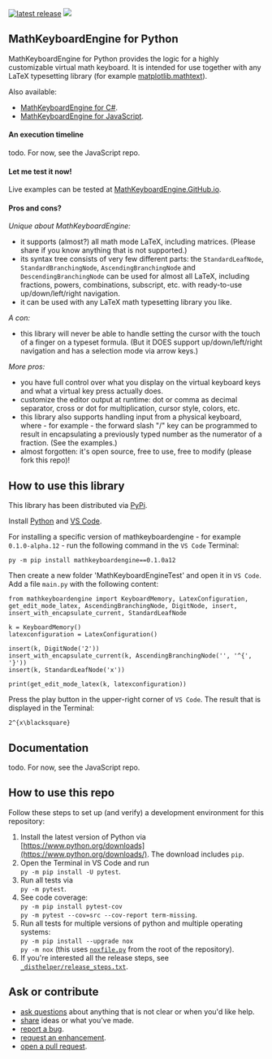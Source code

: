 [![latest release](https://badge.fury.io/py/mathkeyboardengine.svg)](https://badge.fury.io/py/mathkeyboardengine)
![](https://badgen.net/badge/test%20coverage/100%25/green)

## MathKeyboardEngine for Python

MathKeyboardEngine for Python provides the logic for a highly customizable virtual math keyboard. It is intended for use together with any LaTeX typesetting library (for example [matplotlib.mathtext](https://matplotlib.org/stable/api/mathtext_api.html)).

Also available:

- [MathKeyboardEngine for C#](https://github.com/MathKeyboardEngine/MathKeyboardEngine.CSharp).
- [MathKeyboardEngine for JavaScript](https://github.com/MathKeyboardEngine/MathKeyboardEngine).

#### An execution timeline

todo. For now, see the JavaScript repo.

#### Let me test it now!

Live examples can be tested at [MathKeyboardEngine.GitHub.io](https://mathkeyboardengine.github.io).

#### Pros and cons?

<i>Unique about MathKeyboardEngine:</i>

- it supports (almost?) all math mode LaTeX, including matrices. (Please share if you know anything that is not supported.)
- its syntax tree consists of very few different parts: the `StandardLeafNode`, `StandardBranchingNode`, `AscendingBranchingNode` and `DescendingBranchingNode` can be used for almost all LaTeX, including fractions, powers, combinations, subscript, etc. with ready-to-use up/down/left/right navigation.
- it can be used with any LaTeX math typesetting library you like.

<i>A con:</i>

- this library will never be able to handle setting the cursor with the touch of a finger on a typeset formula. (But it DOES support up/down/left/right navigation and has a selection mode via arrow keys.)

<i>More pros:</i>

- you have full control over what you display on the virtual keyboard keys and what a virtual key press actually does.
- customize the editor output at runtime: dot or comma as decimal separator, cross or dot for multiplication, cursor style, colors, etc.
- this library also supports handling input from a physical keyboard, where - for example - the forward slash "/" key can be programmed to result in encapsulating a previously typed number as the numerator of a fraction. (See the examples.)
- almost forgotten: it's open source, free to use, free to modify (please fork this repo)!

## How to use this library

This library has been distributed via [PyPi](https://pypi.org/project/mathkeyboardengine/).

Install [Python](https://www.python.org/downloads/) and [VS Code](https://code.visualstudio.com).

For installing a specific version of mathkeyboardengine - for example `0.1.0-alpha.12` - run the following command in the `VS Code` Terminal:
```
py -m pip install mathkeyboardengine==0.1.0a12
```
Then create a new folder 'MathKeyboardEngineTest' and open it in `VS Code`. Add a file `main.py` with the following content:
```
from mathkeyboardengine import KeyboardMemory, LatexConfiguration, get_edit_mode_latex, AscendingBranchingNode, DigitNode, insert, insert_with_encapsulate_current, StandardLeafNode

k = KeyboardMemory()
latexconfiguration = LatexConfiguration()

insert(k, DigitNode('2'))
insert_with_encapsulate_current(k, AscendingBranchingNode('', '^{', '}'))
insert(k, StandardLeafNode('x'))

print(get_edit_mode_latex(k, latexconfiguration))
```
Press the play button in the upper-right corner of `VS Code`. The result that is displayed in the Terminal:
```
2^{x\blacksquare}
```

## Documentation

todo. For now, see the JavaScript repo.

## How to use this repo

Follow these steps to set up (and verify) a development environment for this repository:

1. Install the latest version of Python via [https://www.python.org/downloads](https://www.python.org/downloads/). The download includes `pip`.
1. Open the Terminal in VS Code and run<br/>`py -m pip install -U pytest`.
1. Run all tests via<br/>`py -m pytest`.
1. See code coverage:<br/>`py -m pip install pytest-cov`<br/>`py -m pytest --cov=src --cov-report term-missing`.
1. Run all tests for multiple versions of python and multiple operating systems:<br/>`py -m pip install --upgrade nox`<br/>`py -m nox` (this uses [`noxfile.py`](noxfile.py) from the root of the repository).
1. If you're interested all the release steps, see [`_disthelper/release_steps.txt`](_disthelper/release_steps.txt).

## Ask or contribute

- [ask questions](https://github.com/MathKeyboardEngine/MathKeyboardEngine.Python/discussions) about anything that is not clear or when you'd like help.
- [share](https://github.com/MathKeyboardEngine/MathKeyboardEngine.Python/discussions) ideas or what you've made.
- [report a bug](https://github.com/MathKeyboardEngine/MathKeyboardEngine.Python/issues).
- [request an enhancement](https://github.com/MathKeyboardEngine/MathKeyboardEngine.Python/issues).
- [open a pull request](https://github.com/MathKeyboardEngine/MathKeyboardEngine.Python/pulls).